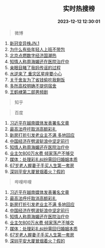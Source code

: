 <div align="center"><h2>实时热搜榜</h2><h4>2023-12-12 12:30:01</h4></div>

> 微博  

1. [新冠变异株JN.1](https://s.weibo.com/weibo?q=%23%E6%96%B0%E5%86%A0%E5%8F%98%E5%BC%82%E6%A0%AAJN.1%23&t=31&band_rank=1&Refer=top)<br />
2. [为什么有些年轻人上班不带包](https://s.weibo.com/weibo?q=%23%E4%B8%BA%E4%BB%80%E4%B9%88%E6%9C%89%E4%BA%9B%E5%B9%B4%E8%BD%BB%E4%BA%BA%E4%B8%8A%E7%8F%AD%E4%B8%8D%E5%B8%A6%E5%8C%85%23&t=31&band_rank=2&Refer=top)<br />
3. [北京点燃数字经济国潮热](https://s.weibo.com/weibo?q=%23%E5%8C%97%E4%BA%AC%E7%82%B9%E7%87%83%E6%95%B0%E5%AD%97%E7%BB%8F%E6%B5%8E%E5%9B%BD%E6%BD%AE%E7%83%AD%23&t=31&band_rank=3&Refer=top)<br />
4. [知情人称周海媚还在医院治疗中](https://s.weibo.com/weibo?q=%23%E7%9F%A5%E6%83%85%E4%BA%BA%E7%A7%B0%E5%91%A8%E6%B5%B7%E5%AA%9A%E8%BF%98%E5%9C%A8%E5%8C%BB%E9%99%A2%E6%B2%BB%E7%96%97%E4%B8%AD%23&t=31&band_rank=4&Refer=top)<br />
5. [亲眼目睹了我妈传谣的过程](https://s.weibo.com/weibo?q=%23%E4%BA%B2%E7%9C%BC%E7%9B%AE%E7%9D%B9%E4%BA%86%E6%88%91%E5%A6%88%E4%BC%A0%E8%B0%A3%E7%9A%84%E8%BF%87%E7%A8%8B%23&t=31&band_rank=5&Refer=top)<br />
6. [水逆来了 重灾区星座要小心](https://s.weibo.com/weibo?q=%E6%B0%B4%E9%80%86%E6%9D%A5%E4%BA%86%20%E9%87%8D%E7%81%BE%E5%8C%BA%E6%98%9F%E5%BA%A7%E8%A6%81%E5%B0%8F%E5%BF%83&t=31&band_rank=6&Refer=top)<br />
7. [关于舍友为了省钱偷吃我剩饭](https://s.weibo.com/weibo?q=%23%E5%85%B3%E4%BA%8E%E8%88%8D%E5%8F%8B%E4%B8%BA%E4%BA%86%E7%9C%81%E9%92%B1%E5%81%B7%E5%90%83%E6%88%91%E5%89%A9%E9%A5%AD%23&t=31&band_rank=7&Refer=top)<br />
8. [多所高校明确不提供宿舍](https://s.weibo.com/weibo?q=%23%E5%A4%9A%E6%89%80%E9%AB%98%E6%A0%A1%E6%98%8E%E7%A1%AE%E4%B8%8D%E6%8F%90%E4%BE%9B%E5%AE%BF%E8%88%8D%23&t=31&band_rank=8&Refer=top)<br />
9. [王鹤棣第二部男频剧](https://s.weibo.com/weibo?q=%23%E7%8E%8B%E9%B9%A4%E6%A3%A3%E7%AC%AC%E4%BA%8C%E9%83%A8%E7%94%B7%E9%A2%91%E5%89%A7%23&t=31&band_rank=9&Refer=top)<br />

> 知乎  


> 百度  

1. [习近平在越南媒体发表署名文章](https://www.baidu.com/s?wd=%E4%B9%A0%E8%BF%91%E5%B9%B3%E5%9C%A8%E8%B6%8A%E5%8D%97%E5%AA%92%E4%BD%93%E5%8F%91%E8%A1%A8%E7%BD%B2%E5%90%8D%E6%96%87%E7%AB%A0&sa=fyb_news&rsv_dl=fyb_news)<br />
2. [最高法呼吁取消高额彩礼](https://www.baidu.com/s?wd=%E6%9C%80%E9%AB%98%E6%B3%95%E5%91%BC%E5%90%81%E5%8F%96%E6%B6%88%E9%AB%98%E9%A2%9D%E5%BD%A9%E7%A4%BC&sa=fyb_news&rsv_dl=fyb_news)<br />
3. [新房打折引发老业主不满 多地回应](https://www.baidu.com/s?wd=%E6%96%B0%E6%88%BF%E6%89%93%E6%8A%98%E5%BC%95%E5%8F%91%E8%80%81%E4%B8%9A%E4%B8%BB%E4%B8%8D%E6%BB%A1+%E5%A4%9A%E5%9C%B0%E5%9B%9E%E5%BA%94&sa=fyb_news&rsv_dl=fyb_news)<br />
4. [中国经济在劈波斩浪中坚定前行](https://www.baidu.com/s?wd=%E4%B8%AD%E5%9B%BD%E7%BB%8F%E6%B5%8E%E5%9C%A8%E5%8A%88%E6%B3%A2%E6%96%A9%E6%B5%AA%E4%B8%AD%E5%9D%9A%E5%AE%9A%E5%89%8D%E8%A1%8C&sa=fyb_news&rsv_dl=fyb_news)<br />
5. [知情人称周海媚还在医院治疗中](https://www.baidu.com/s?wd=%E7%9F%A5%E6%83%85%E4%BA%BA%E7%A7%B0%E5%91%A8%E6%B5%B7%E5%AA%9A%E8%BF%98%E5%9C%A8%E5%8C%BB%E9%99%A2%E6%B2%BB%E7%96%97%E4%B8%AD&sa=fyb_news&rsv_dl=fyb_news)<br />
6. [业主欠800万水费 倾家荡产不够交](https://www.baidu.com/s?wd=%E4%B8%9A%E4%B8%BB%E6%AC%A0800%E4%B8%87%E6%B0%B4%E8%B4%B9+%E5%80%BE%E5%AE%B6%E8%8D%A1%E4%BA%A7%E4%B8%8D%E5%A4%9F%E4%BA%A4&sa=fyb_news&rsv_dl=fyb_news)<br />
7. [媒体：处理彩礼纠纷需回归婚姻本质](https://www.baidu.com/s?wd=%E5%AA%92%E4%BD%93%EF%BC%9A%E5%A4%84%E7%90%86%E5%BD%A9%E7%A4%BC%E7%BA%A0%E7%BA%B7%E9%9C%80%E5%9B%9E%E5%BD%92%E5%A9%9A%E5%A7%BB%E6%9C%AC%E8%B4%A8&sa=fyb_news&rsv_dl=fyb_news)<br />
8. [67岁老人握妻子手买人生第一套房](https://www.baidu.com/s?wd=67%E5%B2%81%E8%80%81%E4%BA%BA%E6%8F%A1%E5%A6%BB%E5%AD%90%E6%89%8B%E4%B9%B0%E4%BA%BA%E7%94%9F%E7%AC%AC%E4%B8%80%E5%A5%97%E6%88%BF&sa=fyb_news&rsv_dl=fyb_news)<br />
9. [深圳平安大厦冒烟着火？假的](https://www.baidu.com/s?wd=%E6%B7%B1%E5%9C%B3%E5%B9%B3%E5%AE%89%E5%A4%A7%E5%8E%A6%E5%86%92%E7%83%9F%E7%9D%80%E7%81%AB%EF%BC%9F%E5%81%87%E7%9A%84&sa=fyb_news&rsv_dl=fyb_news)<br />

> 哔哩哔哩  

1. [习近平在越南媒体发表署名文章](https://www.baidu.com/s?wd=%E4%B9%A0%E8%BF%91%E5%B9%B3%E5%9C%A8%E8%B6%8A%E5%8D%97%E5%AA%92%E4%BD%93%E5%8F%91%E8%A1%A8%E7%BD%B2%E5%90%8D%E6%96%87%E7%AB%A0&sa=fyb_news&rsv_dl=fyb_news)<br />
2. [最高法呼吁取消高额彩礼](https://www.baidu.com/s?wd=%E6%9C%80%E9%AB%98%E6%B3%95%E5%91%BC%E5%90%81%E5%8F%96%E6%B6%88%E9%AB%98%E9%A2%9D%E5%BD%A9%E7%A4%BC&sa=fyb_news&rsv_dl=fyb_news)<br />
3. [新房打折引发老业主不满 多地回应](https://www.baidu.com/s?wd=%E6%96%B0%E6%88%BF%E6%89%93%E6%8A%98%E5%BC%95%E5%8F%91%E8%80%81%E4%B8%9A%E4%B8%BB%E4%B8%8D%E6%BB%A1+%E5%A4%9A%E5%9C%B0%E5%9B%9E%E5%BA%94&sa=fyb_news&rsv_dl=fyb_news)<br />
4. [中国经济在劈波斩浪中坚定前行](https://www.baidu.com/s?wd=%E4%B8%AD%E5%9B%BD%E7%BB%8F%E6%B5%8E%E5%9C%A8%E5%8A%88%E6%B3%A2%E6%96%A9%E6%B5%AA%E4%B8%AD%E5%9D%9A%E5%AE%9A%E5%89%8D%E8%A1%8C&sa=fyb_news&rsv_dl=fyb_news)<br />
5. [知情人称周海媚还在医院治疗中](https://www.baidu.com/s?wd=%E7%9F%A5%E6%83%85%E4%BA%BA%E7%A7%B0%E5%91%A8%E6%B5%B7%E5%AA%9A%E8%BF%98%E5%9C%A8%E5%8C%BB%E9%99%A2%E6%B2%BB%E7%96%97%E4%B8%AD&sa=fyb_news&rsv_dl=fyb_news)<br />
6. [业主欠800万水费 倾家荡产不够交](https://www.baidu.com/s?wd=%E4%B8%9A%E4%B8%BB%E6%AC%A0800%E4%B8%87%E6%B0%B4%E8%B4%B9+%E5%80%BE%E5%AE%B6%E8%8D%A1%E4%BA%A7%E4%B8%8D%E5%A4%9F%E4%BA%A4&sa=fyb_news&rsv_dl=fyb_news)<br />
7. [媒体：处理彩礼纠纷需回归婚姻本质](https://www.baidu.com/s?wd=%E5%AA%92%E4%BD%93%EF%BC%9A%E5%A4%84%E7%90%86%E5%BD%A9%E7%A4%BC%E7%BA%A0%E7%BA%B7%E9%9C%80%E5%9B%9E%E5%BD%92%E5%A9%9A%E5%A7%BB%E6%9C%AC%E8%B4%A8&sa=fyb_news&rsv_dl=fyb_news)<br />
8. [67岁老人握妻子手买人生第一套房](https://www.baidu.com/s?wd=67%E5%B2%81%E8%80%81%E4%BA%BA%E6%8F%A1%E5%A6%BB%E5%AD%90%E6%89%8B%E4%B9%B0%E4%BA%BA%E7%94%9F%E7%AC%AC%E4%B8%80%E5%A5%97%E6%88%BF&sa=fyb_news&rsv_dl=fyb_news)<br />
9. [深圳平安大厦冒烟着火？假的](https://www.baidu.com/s?wd=%E6%B7%B1%E5%9C%B3%E5%B9%B3%E5%AE%89%E5%A4%A7%E5%8E%A6%E5%86%92%E7%83%9F%E7%9D%80%E7%81%AB%EF%BC%9F%E5%81%87%E7%9A%84&sa=fyb_news&rsv_dl=fyb_news)<br />
